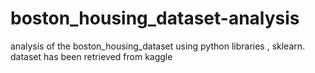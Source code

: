 # boston_housing_dataset-analysis

analysis of the boston_housing_dataset using python libraries , sklearn.
 dataset has been retrieved from kaggle
